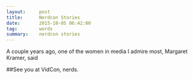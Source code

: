```yaml
---
layout:     post
title:		Nerdcon Stories
date:       2015-10-05 06:42:00
tag:		words
summary:    nerdcon stories
---
```


A couple years ago, one of the women in media I admire most, Margaret Kramer, said

##See you at VidCon, nerds.
